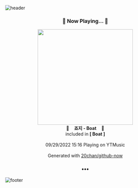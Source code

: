 ![header](https://capsule-render.vercel.app/api?type=wave&height=170&section=header&text=Hi.%20I'm%20SHIFT&fontColor=090707&fontAlignX=45&fontAlignY=65&fontSize=100)

<h3 align="center">🎵 Now Playing... 🎵</h3>
<p align="center">
  <a href="https://music.youtube.com/watch?v=vm3T2sdeIOY">
    <img width="300" src="https://lh3.googleusercontent.com/JtE3Ps8_3S6zsAOEkTInU39flCtjzXdNOF6WY6L8MtMR_mjDoZtpiqHUF-XYS4UqOiAkou9qFNQfx_eQ">
  </a>
  <br>
  🎵&nbsp&nbsp&nbsp <b>죠지 - Boat</b> &nbsp&nbsp&nbsp🎵
  <br>
  included in <b>[ Boat ]</b>
  
  <br />
  <br />
  09/29/2022 15:16 Playing on YTMusic
  <br />
  <br />
  Generated with <a href="https://github.com/20chan/github-now">20chan/github-now</a>
</p>

<h3 align="center">•••</h3>

![footer](https://capsule-render.vercel.app/api?type=wave&height=150&section=footer)
